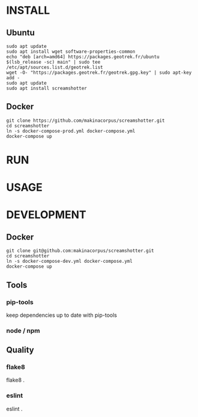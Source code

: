 # INSTALL

## Ubuntu

```
sudo apt update
sudo apt install wget software-properties-common
echo "deb [arch=amd64] https://packages.geotrek.fr/ubuntu $(lsb_release -sc) main" | sudo tee /etc/apt/sources.list.d/geotrek.list
wget -O- "https://packages.geotrek.fr/geotrek.gpg.key" | sudo apt-key add -
sudo apt update
sudo apt install screamshotter
```

## Docker

```
git clone https://github.com/makinacorpus/screamshotter.git
cd screamshotter
ln -s docker-compose-prod.yml docker-compose.yml
docker-compose up
```

# RUN

# USAGE

# DEVELOPMENT

## Docker

```
git clone git@github.com:makinacorpus/screamshotter.git
cd screamshotter
ln -s docker-compose-dev.yml docker-compose.yml
docker-compose up
```

## Tools

### pip-tools

keep dependencies up to date with pip-tools

### node / npm

## Quality

### flake8

flake8 .

### eslint

eslint .
